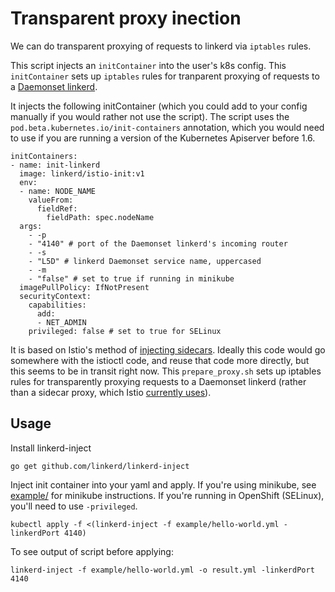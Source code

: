 # Transparent proxy inection

We can do transparent proxying of requests to linkerd via `iptables` rules.

This script injects an `initContainer` into the user's k8s config. This
`initContainer` sets up `iptables` rules for tranparent proxying of requests to a
[Daemonset linkerd](https://github.com/linkerd/linkerd-examples/blob/master/k8s-daemonset/k8s/linkerd.yml).

It injects the following initContainer (which you could add to your config
manually if you would rather not use the script). The script uses the
`pod.beta.kubernetes.io/init-containers` annotation, which you would need to use
if you are running a version of the Kubernetes Apiserver before 1.6.

```
initContainers:
- name: init-linkerd
  image: linkerd/istio-init:v1
  env:
  - name: NODE_NAME
    valueFrom:
      fieldRef:
        fieldPath: spec.nodeName
  args:
    - -p
    - "4140" # port of the Daemonset linkerd's incoming router
    - -s
    - "L5D" # linkerd Daemonset service name, uppercased
    - -m
    - "false" # set to true if running in minikube
  imagePullPolicy: IfNotPresent
  securityContext:
    capabilities:
      add:
      - NET_ADMIN
    privileged: false # set to true for SELinux
```

It is based on Istio's method of
[injecting sidecars](https://github.com/istio/pilot/blob/pilot-0-2-0-working/doc/proxy-injection.md).
Ideally this code would go somewhere with the istioctl code, and reuse that code
more directly, but this seems to be in transit right now. This `prepare_proxy.sh`
sets up iptables rules for transparently proxying requests to a Daemonset linkerd
(rather than a sidecar proxy, which Istio
[currently uses](https://github.com/istio/pilot/blob/pilot-0-2-0-working/docker/prepare_proxy.sh)).

## Usage

Install linkerd-inject
```
go get github.com/linkerd/linkerd-inject
```

Inject init container into your yaml and apply.
If you're using minikube, see [example/](example/README.md) for minikube instructions.
If you're running in OpenShift (SELinux), you'll need to use `-privileged`.

```
kubectl apply -f <(linkerd-inject -f example/hello-world.yml -linkerdPort 4140)
```

To see output of script before applying:
```
linkerd-inject -f example/hello-world.yml -o result.yml -linkerdPort 4140
```
